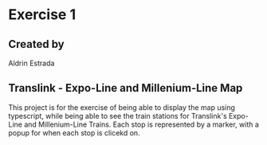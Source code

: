 # Exercise 1

## Created by
Aldrin Estrada

## Translink - Expo-Line and Millenium-Line Map
This project is for the exercise of being able to display the map using typescript, while being able to see the train stations for Translink's Expo-Line and Millenium-Line Trains. Each stop is represented by a marker, with a popup for when each stop is clicekd on.